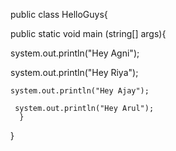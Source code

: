 public class HelloGuys{

  public static void main (string[] args){
  
  system.out.println("Hey Agni");
  
   system.out.println("Hey Riya");
   
    system.out.println("Hey Ajay");
    
     system.out.println("Hey Arul");
      }

}
